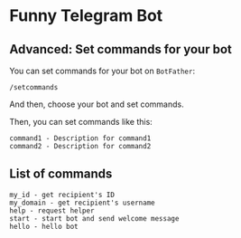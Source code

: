# Funny Telegram Bot

## Advanced: Set commands for your bot
You can set commands for your bot on `BotFather`:
```
/setcommands
```

And then, choose your bot and set commands.

Then, you can set commands like this:
```
command1 - Description for command1
command2 - Description for command2
```

## List of commands
```
my_id - get recipient's ID
my_domain - get recipient's username
help - request helper
start - start bot and send welcome message
hello - hello bot
```
